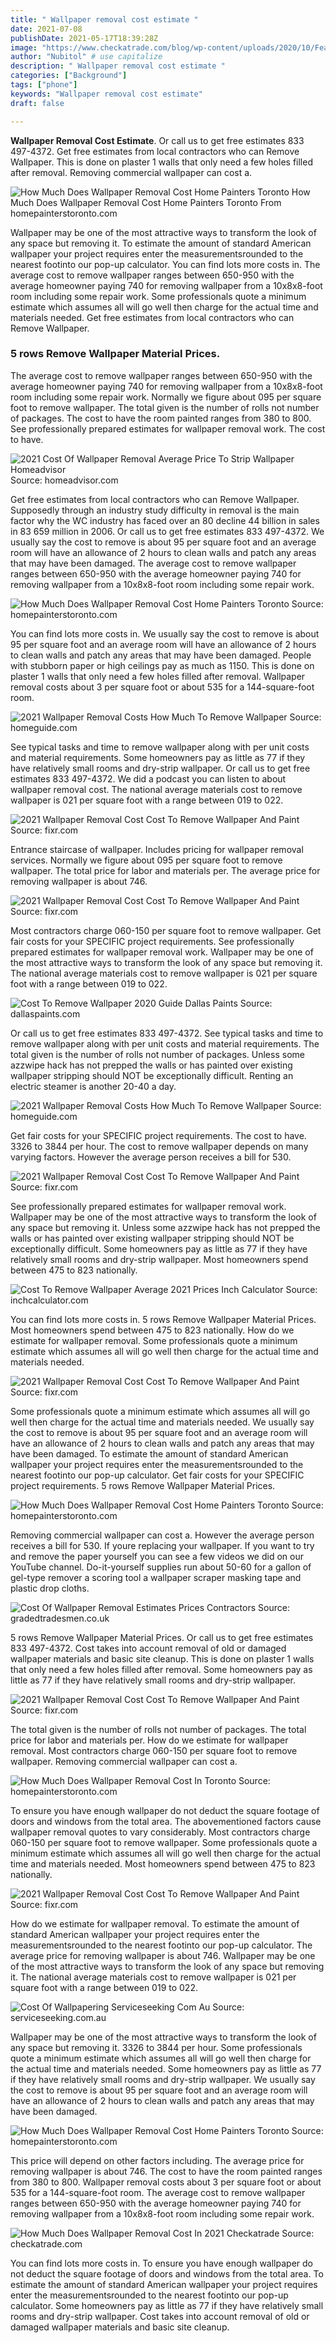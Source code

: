 ```yaml
---
title: " Wallpaper removal cost estimate "
date: 2021-07-08
publishDate: 2021-05-17T18:39:28Z
image: "https://www.checkatrade.com/blog/wp-content/uploads/2020/10/Feature-wallpaper-removal-cost.jpg"
author: "Nubitol" # use capitalize
description: " Wallpaper removal cost estimate "
categories: ["Background"]
tags: ["phone"]
keywords: "Wallpaper removal cost estimate"
draft: false

---
```



**Wallpaper Removal Cost Estimate**. Or call us to get free estimates 833 497-4372. Get free estimates from local contractors who can Remove Wallpaper. This is done on plaster 1 walls that only need a few holes filled after removal. Removing commercial wallpaper can cost a.

![How Much Does Wallpaper Removal Cost Home Painters Toronto](https://i.ytimg.com/vi/S8Lee0DvRdM/hqdefault.jpg "How Much Does Wallpaper Removal Cost Home Painters Toronto")
How Much Does Wallpaper Removal Cost Home Painters Toronto From homepainterstoronto.com


Wallpaper may be one of the most attractive ways to transform the look of any space but removing it. To estimate the amount of standard American wallpaper your project requires enter the measurementsrounded to the nearest footinto our pop-up calculator. You can find lots more costs in. The average cost to remove wallpaper ranges between 650-950 with the average homeowner paying 740 for removing wallpaper from a 10x8x8-foot room including some repair work. Some professionals quote a minimum estimate which assumes all will go well then charge for the actual time and materials needed. Get free estimates from local contractors who can Remove Wallpaper.

### 5 rows Remove Wallpaper Material Prices.

The average cost to remove wallpaper ranges between 650-950 with the average homeowner paying 740 for removing wallpaper from a 10x8x8-foot room including some repair work. Normally we figure about 095 per square foot to remove wallpaper. The total given is the number of rolls not number of packages. The cost to have the room painted ranges from 380 to 800. See professionally prepared estimates for wallpaper removal work. The cost to have.


![2021 Cost Of Wallpaper Removal Average Price To Strip Wallpaper Homeadvisor](https://cdn.homeadvisor.com/files/costguide/task/images/remove-wallpaper_300_200.jpg "2021 Cost Of Wallpaper Removal Average Price To Strip Wallpaper Homeadvisor")
Source: homeadvisor.com

Get free estimates from local contractors who can Remove Wallpaper. Supposedly through an industry study difficulty in removal is the main factor why the WC industry has faced over an 80 decline 44 billion in sales in 83 659 million in 2006. Or call us to get free estimates 833 497-4372. We usually say the cost to remove is about 95 per square foot and an average room will have an allowance of 2 hours to clean walls and patch any areas that may have been damaged. The average cost to remove wallpaper ranges between 650-950 with the average homeowner paying 740 for removing wallpaper from a 10x8x8-foot room including some repair work.

![How Much Does Wallpaper Removal Cost Home Painters Toronto](https://wqsvm43q58z1a7uew3fyc65y-wpengine.netdna-ssl.com/wp-content/uploads/2020/05/How-Much-Does-Wallpaper-Removal-Cost-.jpg "How Much Does Wallpaper Removal Cost Home Painters Toronto")
Source: homepainterstoronto.com

You can find lots more costs in. We usually say the cost to remove is about 95 per square foot and an average room will have an allowance of 2 hours to clean walls and patch any areas that may have been damaged. People with stubborn paper or high ceilings pay as much as 1150. This is done on plaster 1 walls that only need a few holes filled after removal. Wallpaper removal costs about 3 per square foot or about 535 for a 144-square-foot room.

![2021 Wallpaper Removal Costs How Much To Remove Wallpaper](https://cdn.homeguide.com/assets/images/content/homeguide-professional-wallpaper-removing-company-scraping-off-wallpaper.jpg "2021 Wallpaper Removal Costs How Much To Remove Wallpaper")
Source: homeguide.com

See typical tasks and time to remove wallpaper along with per unit costs and material requirements. Some homeowners pay as little as 77 if they have relatively small rooms and dry-strip wallpaper. Or call us to get free estimates 833 497-4372. We did a podcast you can listen to about wallpaper removal cost. The national average materials cost to remove wallpaper is 021 per square foot with a range between 019 to 022.

![2021 Wallpaper Removal Cost Cost To Remove Wallpaper And Paint](https://cdn.fixr.com/cost_guide_pictures/wallpaper-removal-5f2bd53257317.png "2021 Wallpaper Removal Cost Cost To Remove Wallpaper And Paint")
Source: fixr.com

Entrance staircase of wallpaper. Includes pricing for wallpaper removal services. Normally we figure about 095 per square foot to remove wallpaper. The total price for labor and materials per. The average price for removing wallpaper is about 746.

![2021 Wallpaper Removal Cost Cost To Remove Wallpaper And Paint](https://cdn.fixr.com/cost_guide_pictures/wallpaper-removal-5f2bd5b458f96.png "2021 Wallpaper Removal Cost Cost To Remove Wallpaper And Paint")
Source: fixr.com

Most contractors charge 060-150 per square foot to remove wallpaper. Get fair costs for your SPECIFIC project requirements. See professionally prepared estimates for wallpaper removal work. Wallpaper may be one of the most attractive ways to transform the look of any space but removing it. The national average materials cost to remove wallpaper is 021 per square foot with a range between 019 to 022.

![Cost To Remove Wallpaper 2020 Guide Dallas Paints](https://402077.smushcdn.com/1576355/wp-content/uploads/2020/10/Cost-To-Remove-Wallpaper-2020-Guide-Dallas-Paints.jpg?lossy=1&amp;strip=1&amp;webp=1 "Cost To Remove Wallpaper 2020 Guide Dallas Paints")
Source: dallaspaints.com

Or call us to get free estimates 833 497-4372. See typical tasks and time to remove wallpaper along with per unit costs and material requirements. The total given is the number of rolls not number of packages. Unless some azzwipe hack has not prepped the walls or has painted over existing wallpaper stripping should NOT be exceptionally difficult. Renting an electric steamer is another 20-40 a day.

![2021 Wallpaper Removal Costs How Much To Remove Wallpaper](https://cdn.homeguide.com/assets/images/content/homeguide-woman-scraping-wallpaper-of-drywall-with-scraper.jpg "2021 Wallpaper Removal Costs How Much To Remove Wallpaper")
Source: homeguide.com

Get fair costs for your SPECIFIC project requirements. The cost to have. 3326 to 3844 per hour. The cost to remove wallpaper depends on many varying factors. However the average person receives a bill for 530.

![2021 Wallpaper Removal Cost Cost To Remove Wallpaper And Paint](https://cdn.fixr.com/cost_guide_pictures/wallpaper-removal-5f2bd451c62da.png "2021 Wallpaper Removal Cost Cost To Remove Wallpaper And Paint")
Source: fixr.com

See professionally prepared estimates for wallpaper removal work. Wallpaper may be one of the most attractive ways to transform the look of any space but removing it. Unless some azzwipe hack has not prepped the walls or has painted over existing wallpaper stripping should NOT be exceptionally difficult. Some homeowners pay as little as 77 if they have relatively small rooms and dry-strip wallpaper. Most homeowners spend between 475 to 823 nationally.

![Cost To Remove Wallpaper Average 2021 Prices Inch Calculator](https://cdn.inchcalculator.com/wp-content/uploads/2019/04/wallpaper-removal.jpg "Cost To Remove Wallpaper Average 2021 Prices Inch Calculator")
Source: inchcalculator.com

You can find lots more costs in. 5 rows Remove Wallpaper Material Prices. Most homeowners spend between 475 to 823 nationally. How do we estimate for wallpaper removal. Some professionals quote a minimum estimate which assumes all will go well then charge for the actual time and materials needed.

![2021 Wallpaper Removal Cost Cost To Remove Wallpaper And Paint](https://cdn.fixr.com/cost_guide_pictures/wallpaper-removal-5f2bd4e3ded10.png "2021 Wallpaper Removal Cost Cost To Remove Wallpaper And Paint")
Source: fixr.com

Some professionals quote a minimum estimate which assumes all will go well then charge for the actual time and materials needed. We usually say the cost to remove is about 95 per square foot and an average room will have an allowance of 2 hours to clean walls and patch any areas that may have been damaged. To estimate the amount of standard American wallpaper your project requires enter the measurementsrounded to the nearest footinto our pop-up calculator. Get fair costs for your SPECIFIC project requirements. 5 rows Remove Wallpaper Material Prices.

![How Much Does Wallpaper Removal Cost Home Painters Toronto](https://i.ytimg.com/vi/Y1FBkMGhDPs/hqdefault.jpg "How Much Does Wallpaper Removal Cost Home Painters Toronto")
Source: homepainterstoronto.com

Removing commercial wallpaper can cost a. However the average person receives a bill for 530. If youre replacing your wallpaper. If you want to try and remove the paper yourself you can see a few videos we did on our YouTube channel. Do-it-yourself supplies run about 50-60 for a gallon of gel-type remover a scoring tool a wallpaper scraper masking tape and plastic drop cloths.

![Cost Of Wallpaper Removal Estimates Prices Contractors](http://gradedtradesmen.co.uk/admin/upload_cat_img/1493144853Wallpaper-Removal-Cost.jpg "Cost Of Wallpaper Removal Estimates Prices Contractors")
Source: gradedtradesmen.co.uk

5 rows Remove Wallpaper Material Prices. Or call us to get free estimates 833 497-4372. Cost takes into account removal of old or damaged wallpaper materials and basic site cleanup. This is done on plaster 1 walls that only need a few holes filled after removal. Some homeowners pay as little as 77 if they have relatively small rooms and dry-strip wallpaper.

![2021 Wallpaper Removal Cost Cost To Remove Wallpaper And Paint](https://cdn.fixr.com/cost_guide_pictures/wallpaper-removal-5f2bd54e3f4e1.png "2021 Wallpaper Removal Cost Cost To Remove Wallpaper And Paint")
Source: fixr.com

The total given is the number of rolls not number of packages. The total price for labor and materials per. How do we estimate for wallpaper removal. Most contractors charge 060-150 per square foot to remove wallpaper. Removing commercial wallpaper can cost a.

![How Much Does Wallpaper Removal Cost In Toronto](https://wqsvm43q58z1a7uew3fyc65y-wpengine.netdna-ssl.com/wp-content/uploads/2020/07/Cover-Image-How-Much-Does-Wallpaper-Removal-Cost-in-Toronto-1.jpg "How Much Does Wallpaper Removal Cost In Toronto")
Source: homepainterstoronto.com

To ensure you have enough wallpaper do not deduct the square footage of doors and windows from the total area. The abovementioned factors cause wallpaper removal quotes to vary considerably. Most contractors charge 060-150 per square foot to remove wallpaper. Some professionals quote a minimum estimate which assumes all will go well then charge for the actual time and materials needed. Most homeowners spend between 475 to 823 nationally.

![2021 Wallpaper Removal Cost Cost To Remove Wallpaper And Paint](https://cdn.fixr.com/cost_guide_pictures/wallpaper-removal-5f2bd3bf21e27.png "2021 Wallpaper Removal Cost Cost To Remove Wallpaper And Paint")
Source: fixr.com

How do we estimate for wallpaper removal. To estimate the amount of standard American wallpaper your project requires enter the measurementsrounded to the nearest footinto our pop-up calculator. The average price for removing wallpaper is about 746. Wallpaper may be one of the most attractive ways to transform the look of any space but removing it. The national average materials cost to remove wallpaper is 021 per square foot with a range between 019 to 022.

![Cost Of Wallpapering Serviceseeking Com Au](https://www.serviceseeking.com.au/blog/wp-content/uploads/2019/02/service-seeking_how-much-does-it-cost-to-install-wallpaper.jpg "Cost Of Wallpapering Serviceseeking Com Au")
Source: serviceseeking.com.au

Wallpaper may be one of the most attractive ways to transform the look of any space but removing it. 3326 to 3844 per hour. Some professionals quote a minimum estimate which assumes all will go well then charge for the actual time and materials needed. Some homeowners pay as little as 77 if they have relatively small rooms and dry-strip wallpaper. We usually say the cost to remove is about 95 per square foot and an average room will have an allowance of 2 hours to clean walls and patch any areas that may have been damaged.

![How Much Does Wallpaper Removal Cost Home Painters Toronto](https://wqsvm43q58z1a7uew3fyc65y-wpengine.netdna-ssl.com/wp-content/uploads/2020/05/How-Much-Does-Wallpaper-Removal-Cost-FI.jpg "How Much Does Wallpaper Removal Cost Home Painters Toronto")
Source: homepainterstoronto.com

This price will depend on other factors including. The average price for removing wallpaper is about 746. The cost to have the room painted ranges from 380 to 800. Wallpaper removal costs about 3 per square foot or about 535 for a 144-square-foot room. The average cost to remove wallpaper ranges between 650-950 with the average homeowner paying 740 for removing wallpaper from a 10x8x8-foot room including some repair work.

![How Much Does Wallpaper Removal Cost In 2021 Checkatrade](https://www.checkatrade.com/blog/wp-content/uploads/2020/10/Feature-wallpaper-removal-cost.jpg "How Much Does Wallpaper Removal Cost In 2021 Checkatrade")
Source: checkatrade.com

You can find lots more costs in. To ensure you have enough wallpaper do not deduct the square footage of doors and windows from the total area. To estimate the amount of standard American wallpaper your project requires enter the measurementsrounded to the nearest footinto our pop-up calculator. Some homeowners pay as little as 77 if they have relatively small rooms and dry-strip wallpaper. Cost takes into account removal of old or damaged wallpaper materials and basic site cleanup.

